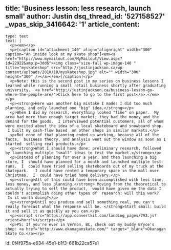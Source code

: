 title: 'Business lesson: less research, launch small'
author: Justin
dsq_thread_id: '527158527'
_wpas_skip_3416642: '1'
article_content:
  -
    type: text
    text: |
      <p><em></p>
      <p>[caption id="attachment_140" align="alignright" width="300" caption="An inside look at my skate shop"]<em><a href="http://www.mymailout.com/MyMailout/View.aspx?id=22922&amp;p=3dd6"><img class="size-full wp-image-140 " title="myskateshop" src="http://justinjackson.ca/wp-content/uploads/2010/10/myskateshop.jpg" alt="" width="300" height="300" /></a></em>[/caption]</p>
      <p>Note: this is the second post in my series on business lessons I learned while running a small retail business shortly after graduating university.  <a href="http://justinjackson.ca/business-lesson-go-where-the-people-are/">Click here to go to the first post</a>.</em></p>
      <p><strong>Here was another big mistake I made: I did too much planning, and only launched one "big" idea.</strong></p>
      <p>When I did my research, everything looked "fine" on paper.  My  area had more than enough target market; they had the money and the  demand for the goods.  I interviewed potential customers, all of whom  were excited about the idea of a local skateboard and snowboard shop.  I built my cash-flow based  on other shops in similar markets.</p>
      <p>But none of that planning ended up working, because all of the facts,  business theory, and analysis went out the window as soon as I started  selling real products.</p>
      <p><strong>What I should have done: preliminary research, followed by launching multiple "small" ideas to test the market.</strong></p>
      <p>Instead of planning for over a year, and then launching a big store, I  should have planned for a month and launched multiple test-runs.  I  could have tried selling skateboards out of my truck at the skatepark.   I could have rented a temporary space in the mall over Christmas.  I  could have tried home delivery.</p>
      <p><strong>All of this could have been accomplished with less time, less money, and less planning.</strong> Moving from the theoretical to actually trying to sell the product,  would have given me the data I couldn't accomplish doing other types of  research: will this work?  Is it worth doing?</p>
      <p><strong>Until you produce and sell something real, you can't really forecast what the response will be. </strong>Start small: build it and sell it as quickly as you can.</p>
      <p><script src="https://app.convertkit.com/landing_pages/793.js?orient=horz"></script></p>
      <p>PS: If you're ever in Vernon, BC, check out my buddy Bryce's shop: <a href="http://www.okanaganskate.com/" target="_blank">Okanagan Skate Co.</a></p>
      
id: 0f4f975a-e634-45e1-b1f3-661b22ca57e1
